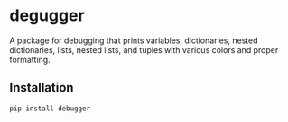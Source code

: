 # degugger

A package for debugging that prints variables, dictionaries, nested dictionaries, lists, nested lists, and tuples with various colors and proper formatting.

## Installation

```bash
pip install debugger
```
